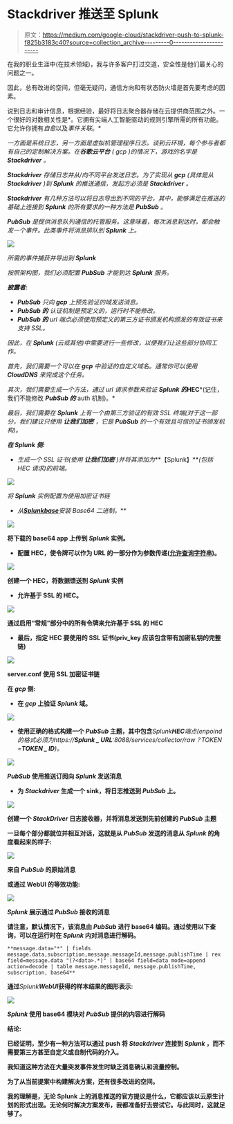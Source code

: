 # Stackdriver 推送至 Splunk

> 原文：<https://medium.com/google-cloud/stackdriver-push-to-splunk-f825b3183c40?source=collection_archive---------0----------------------->

在我的职业生涯中(在技术领域)，我与许多客户打过交道，安全性是他们最关心的问题之一。

因此，总有改进的空间，但毫无疑问，通信方向和有状态防火墙是首先要考虑的因素。

说到日志和审计信息，根据经验，最好将日志聚合器存储在云提供商范围之外。一个很好的对数相关性是*。它拥有尖端人工智能驱动的规则引擎所需的所有功能。它允许你拥有*自愈*以及*事件关联*。*

*一方面是系统日志，另一方面是虚拟机管理程序日志。谈到云环境，每个参与者都有自己的定制解决方案。在**谷歌云平台** ( *gcp* )的情况下，游戏的名字是 ***Stackdriver*** 。*

****Stackdriver*** 存储日志并从/向不同平台发送日志。为了实现从 ***gcp*** (具体是从 ***Stackdriver*** )到 ***Splunk*** 的推送通信，发起方必须是 ***Stackdriver*** 。*

****Stackdriver*** 有几种方法可以将日志导出到不同的平台，其中，能够满足在推送的基础上连接到 ***Splunk*** 的所有要求的一种方法是 ***PubSub*** 。*

****PubSub*** 是提供消息队列通信的托管服务。这意味着，每次消息到达时，都会触发一个事件。此类事件将消息排队到 ***Splunk*** 上。*

*![](img/ee8cffb1569be066bb73505401034a52.png)*

*所需的事件捕获并导出到 ***Splunk****

*按照架构图，我们必须配置 ***PubSub*** 才能到达 ***Splunk*** 服务。*

***披露者:***

*   ****PubSub*** 只向 ***gcp*** 上预先验证的域发送消息。*
*   ****PubSub 的*** 认证机制是预定义的，运行时不能修改。*
*   ****PubSub 的*** url 端点必须使用预定义的第三方证书颁发机构颁发的有效证书来支持 SSL。*

*因此，在 ***Splunk*** (云或其他)中需要进行一些修改，以便我们让这些部分协同工作。*

*首先，我们需要一个可以在 ***gcp*** 中验证的自定义域名。通常你可以使用 ***CloudDNS*** 来完成这个任务。*

*其次，我们需要生成一个方法，通过 url 请求参数来验证 ***Splunk 的******HEC***(记住，我们不能修改 ***PubSub 的*** auth 机制)。*

*最后，我们需要在 ***Splunk*** 上有一个由第三方验证的有效 SSL 终端(对于这一部分，我们建议只使用 ***让我们加密*** ，它是 ***PubSub*** 的一个有效且可信的证书颁发机构)。*

***在 *Splunk* 侧:***

*   *生成一个 SSL 证书(使用 ***让我们加密*** )并将其添加为***【Splunk】***(包括 HEC 请求)的前端。*

*![](img/ee46c7888ca1414cf06bfa31e3c4d917.png)*

*将 ***Splunk*** 实例配置为使用加密证书链*

*   *从*[***Splunkbase***](https://splunkbase.splunk.com/app/1922/)*安装 Base64 二进制。***

**![](img/21d50fda97faa99ceb21538ac38cd676.png)**

**将下载的 base64 app 上传到 ***Splunk*** 实例。**

*   **配置 HEC，使令牌可以作为 URL 的一部分作为参数传递([允许查询字符串](http://dev.splunk.com/view/event-collector/SP-CAAAE6P#auth))。**

**![](img/a52553a96c9438b4ffefce4655da3f0a.png)**

**创建一个 HEC，将数据馈送到 ***Splunk*** 实例**

*   **允许基于 SSL 的 HEC。**

**![](img/888cdd3f4389e63e08c10b25197e112b.png)**

**通过启用“常规”部分中的所有令牌来允许基于 SSL 的 HEC**

*   **最后，指定 HEC 要使用的 SSL 证书(priv_key 应该包含带有加密私钥的完整链)**

**![](img/5078dc141dda4eb5e4e5317e753e0453.png)**

**server.conf 使用 SSL 加密证书链**

****在 *gcp* 侧:****

*   **在 ***gcp*** 上验证 ***Splunk*** 域。**

**![](img/53b807a12520d9ffc984d120ca29dd73.png)**

*   **使用正确的格式构建一个 ***PubSub*** 主题，其中包含***Splunk******HEC***端点(enpoind 的格式必须为*https://****Splunk _ URL****:8088/services/collector/raw？TOKEN =****TOKEN _ ID***)。**

**![](img/5cbbf9aca5f90d40df4da201ee4d91ab.png)**

*****PubSub*** 使用推送订阅向 ***Splunk*** 发送消息**

*   **为 ***Stackdriver*** 生成一个 sink，将日志推送到 ***PubSub*** 上。**

**![](img/5f1dd051740300ccc191e3693bd7c056.png)**

**创建一个 ***StackDriver*** 日志接收器，并将消息发送到先前创建的 ***PubSub*** 主题**

**一旦每个部分都就位并相互对话，这就是从 ***PubSub*** 发送的消息从 ***Splunk*** 的角度看起来的样子:**

**![](img/c279d89963d95013ef9d185f6a312d96.png)**

**来自 ***PubSub*** 的原始消息**

**或通过 WebUI 的等效功能:**

**![](img/57f61fab995827249d8c588f151877b5.png)**

*****Splunk*** 展示通过 ***PubSub*** 接收的消息**

**请注意，默认情况下，该消息由 ***PubSub*** 进行 base64 编码。通过使用以下查询，可以在运行时在 ***Splunk*** 内对消息进行解码。**

```
**message.data="*" | fields message.data,subscription,message.messageId,message.publishTime | rex field=message.data "(?<data>.*)" | base64 field=data mode=append action=decode | table message.messageId, message.publishTime, subscription, base64**
```

**通过***Splunk******WebUI***获得的样本结果的图形表示:**

**![](img/ac959346b4425b4352f3944b1f1934b7.png)**

*****Splunk*** 使用 base64 模块对 ***PubSub*** 提供的内容进行解码**

****结论:****

**已经证明，至少有一种方法可以通过 push 将 ***Stackdriver*** 连接到 ***Splunk*** ，而不需要第三方甚至自定义或自制代码的介入。**

**我知道这种方法在大量突发事件发生时缺乏消息确认和流量控制。**

**为了从当前提案中构建解决方案，还有很多改进的空间。**

**我的理解是，无论 Splunk 上的消息推送的官方提议是什么，它都应该以云原生计划的形式出现。无论何时解决方案发布，我都准备好去尝试它。与此同时，这就足够了。**